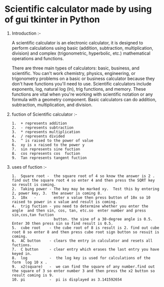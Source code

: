 # Scientific calculator made by using of gui tkinter in Python

1)  Introduction   :-
 
      A scientific calculator is an electronic calculator, it is designed to perform calculations using basic (addition, subtraction, multiplication, division) and complex (trigonometric, hyperbolic, etc.) mathematical operations and functions.
	  
      There are three main types of calculators: basic, business, and scientific. You can't work chemistry, physics, engineering, or trigonometry problems on a basic or business calculator because they don't have functions you'll need to use. Scientific calculators include exponents, log, natural log (ln), trig functions, and memory. These functions are vital when you're working with scientific notation or any formula with a geometry component. Basic calculators can do addition, subtraction, multiplication, and division.

2)  fuction of Scientific calculator :-

        1.  + represents addition
        2.  - represents subtraction
        3.  * represents multiplication
        4.  / represents divided
        5.  ^ is raised to the power of value
        6.  xy is x raised to the power y
        7.  sin represents sine fuction
        8.  cos represents cos  fuction
        9.  Tan represents tangent fuction

3)  uses of fuction :-

        1.  Square root -  the square root of 4 so know the answer is 2 . find out the square root 4 so enter 4 and then press the SQRT key so result is coming. 
        2.  Taking power - The key may be marked xy.  Test this by entering 2, power key, 3.  the answer is coming 8.
        3.  10x   -        enter x value then press button of 10x so 10 raised to power in x value and result is coming.
        4.  trig fuction - you need to determine whether you enter the angle  and then sin, cos, tan, etc.so  enter number and press sin,cos,tan fuction 
                           button. the sine of a 30-degree angle is 0.5. Enter 30 then press sin so find result is 0.5.
        5.  cube root    - the cube root of 8 is result is 2. find out cube root 8 so enter 8 and then press cube root sign button so resuit is coming.
        6.  AC button    - clears the entry in calculator and resets all fuctions.
        7.  C button     - clear entry which erases the last entry you have keyed in.
        8.  log          -  the log key is used for calculations of the form  log 10 x .
        9.  x2(square)   -  we can find the square of any number.find out the square of 3 so enter number 3 and then press the x2 button so result coming is 9.
        10. pi           -  pi is displayed as 3.141592654

		      
